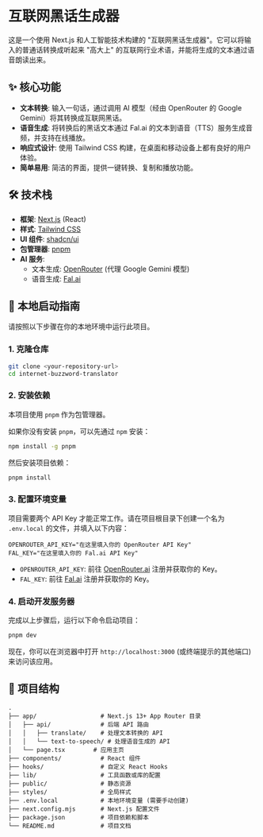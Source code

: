 # 互联网黑话生成器

这是一个使用 Next.js 和人工智能技术构建的 "互联网黑话生成器"。它可以将输入的普通话转换成听起来 "高大上" 的互联网行业术语，并能将生成的文本通过语音朗读出来。

## ✨ 核心功能

- **文本转换**: 输入一句话，通过调用 AI 模型（经由 OpenRouter 的 Google Gemini）将其转换成互联网黑话。
- **语音生成**: 将转换后的黑话文本通过 Fal.ai 的文本到语音（TTS）服务生成音频，并支持在线播放。
- **响应式设计**: 使用 Tailwind CSS 构建，在桌面和移动设备上都有良好的用户体验。
- **简单易用**: 简洁的界面，提供一键转换、复制和播放功能。

## 🛠️ 技术栈

- **框架**: [Next.js](https://nextjs.org/) (React)
- **样式**: [Tailwind CSS](https://tailwindcss.com/)
- **UI 组件**: [shadcn/ui](https://ui.shadcn.com/)
- **包管理器**: [pnpm](https://pnpm.io/)
- **AI 服务**:
  - 文本生成: [OpenRouter](https://openrouter.ai/) (代理 Google Gemini 模型)
  - 语音生成: [Fal.ai](https://fal.ai/)

## 🚀 本地启动指南

请按照以下步骤在你的本地环境中运行此项目。

### 1. 克隆仓库

```bash
git clone <your-repository-url>
cd internet-buzzword-translator
```

### 2. 安装依赖

本项目使用 `pnpm` 作为包管理器。

如果你没有安装 `pnpm`，可以先通过 `npm` 安装：
```bash
npm install -g pnpm
```

然后安装项目依赖：
```bash
pnpm install
```

### 3. 配置环境变量

项目需要两个 API Key 才能正常工作。请在项目根目录下创建一个名为 `.env.local` 的文件，并填入以下内容：

```env
OPENROUTER_API_KEY="在这里填入你的 OpenRouter API Key"
FAL_KEY="在这里填入你的 Fal.ai API Key"
```

- `OPENROUTER_API_KEY`: 前往 [OpenRouter.ai](https://openrouter.ai/) 注册并获取你的 Key。
- `FAL_KEY`: 前往 [Fal.ai](https://fal.ai/) 注册并获取你的 Key。

### 4. 启动开发服务器

完成以上步骤后，运行以下命令启动项目：

```bash
pnpm dev
```

现在，你可以在浏览器中打开 `http://localhost:3000` (或终端提示的其他端口) 来访问该应用。

## 📁 项目结构

```
.
├── app/                  # Next.js 13+ App Router 目录
│   ├── api/              # 后端 API 路由
│   │   ├── translate/    # 处理文本转换的 API
│   │   └── text-to-speech/ # 处理语音生成的 API
│   └── page.tsx        # 应用主页
├── components/           # React 组件
├── hooks/                # 自定义 React Hooks
├── lib/                  # 工具函数或库的配置
├── public/               # 静态资源
├── styles/               # 全局样式
├── .env.local            # 本地环境变量 (需要手动创建)
├── next.config.mjs       # Next.js 配置文件
├── package.json          # 项目依赖和脚本
└── README.md             # 项目文档
``` 
